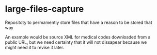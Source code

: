 # large-files-capture
Repositoty to permamently store files that have a reason to be stored that way

An example would be source XML for medical codes downloaded from a public URL, but we need certainty 
that it will not dissapear because we might need it to revise it later. 
